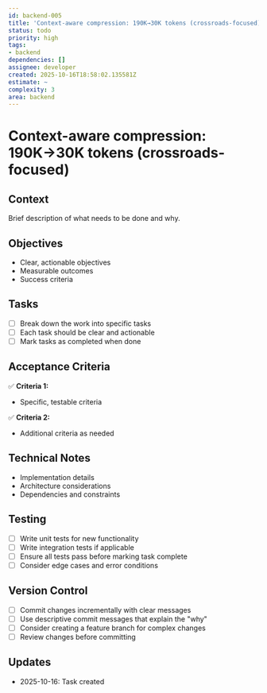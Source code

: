 ```yaml
---
id: backend-005
title: 'Context-aware compression: 190K→30K tokens (crossroads-focused)'
status: todo
priority: high
tags:
- backend
dependencies: []
assignee: developer
created: 2025-10-16T18:58:02.135581Z
estimate: ~
complexity: 3
area: backend
---
```


# Context-aware compression: 190K→30K tokens (crossroads-focused)

## Context
Brief description of what needs to be done and why.

## Objectives
- Clear, actionable objectives
- Measurable outcomes
- Success criteria

## Tasks
- [ ] Break down the work into specific tasks
- [ ] Each task should be clear and actionable
- [ ] Mark tasks as completed when done

## Acceptance Criteria
✅ **Criteria 1:**
- Specific, testable criteria

✅ **Criteria 2:**
- Additional criteria as needed

## Technical Notes
- Implementation details
- Architecture considerations
- Dependencies and constraints

## Testing
- [ ] Write unit tests for new functionality
- [ ] Write integration tests if applicable
- [ ] Ensure all tests pass before marking task complete
- [ ] Consider edge cases and error conditions

## Version Control
- [ ] Commit changes incrementally with clear messages
- [ ] Use descriptive commit messages that explain the "why"
- [ ] Consider creating a feature branch for complex changes
- [ ] Review changes before committing

## Updates
- 2025-10-16: Task created
